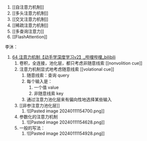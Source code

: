 1.  [[自注意力机制]]
2. [[多头注意力机制]]
3. [[交叉注意力机制]]
4. [[稀疏注意力机制]]
5. [[多查询注意力]]
6. [[FlashAttention]]

李沐：
1.  [64 注意力机制【动手学深度学习v2】_哔哩哔哩_bilibili](https://www.bilibili.com/video/BV1264y1i7R1)
	1. 卷积，全连接，池化层，都只考虑非随意线索 [[nonvolition cue]]
	2. 注意力机制显式地考虑随意线索 [[volational cue]]
		1. 随意线索：查询 query
		2. 每个输入是：
			1. 一个值 value
			2. 非随意线索 key
		3. 通过注意力池化层来有偏向性地选择某些输入
	3. [[非参注意力池化层]]
		1. ![[Pasted image 20240111154700.png]]
	4. 参数化的注意力机制
		1. ![[Pasted image 20240111154628.png]]
	5. 一般的写法：
		1. ![[Pasted image 20240111154928.png]]


